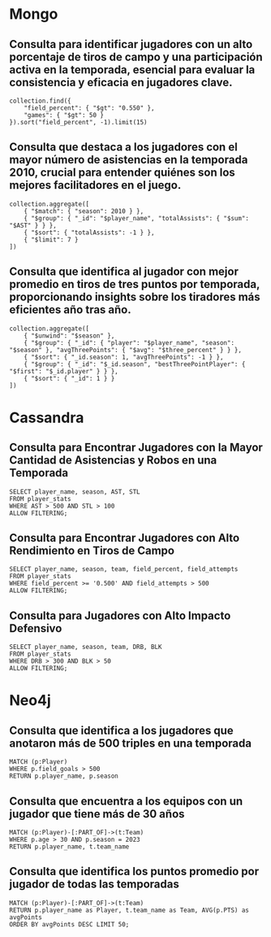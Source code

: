 # Mongo

## Consulta para identificar jugadores con un alto porcentaje de tiros de campo y una participación activa en la temporada, esencial para evaluar la consistencia y eficacia en jugadores clave.

```
collection.find({
    "field_percent": { "$gt": "0.550" },
    "games": { "$gt": 50 }
}).sort("field_percent", -1).limit(15)
```

## Consulta que destaca a los jugadores con el mayor número de asistencias en la temporada 2010, crucial para entender quiénes son los mejores facilitadores en el juego.

```
collection.aggregate([
    { "$match": { "season": 2010 } },
    { "$group": { "_id": "$player_name", "totalAssists": { "$sum": "$AST" } } },
    { "$sort": { "totalAssists": -1 } },
    { "$limit": 7 }
])
```

## Consulta que identifica al jugador con mejor promedio en tiros de tres puntos por temporada, proporcionando insights sobre los tiradores más eficientes año tras año.

```
collection.aggregate([
    { "$unwind": "$season" },
    { "$group": { "_id": { "player": "$player_name", "season": "$season" }, "avgThreePoints": { "$avg": "$three_percent" } } },
    { "$sort": { "_id.season": 1, "avgThreePoints": -1 } },
    { "$group": { "_id": "$_id.season", "bestThreePointPlayer": { "$first": "$_id.player" } } },
    { "$sort": { "_id": 1 } }
])
```

# Cassandra

## Consulta para Encontrar Jugadores con la Mayor Cantidad de Asistencias y Robos en una Temporada

```
SELECT player_name, season, AST, STL
FROM player_stats
WHERE AST > 500 AND STL > 100
ALLOW FILTERING;
```

## Consulta para Encontrar Jugadores con Alto Rendimiento en Tiros de Campo

```
SELECT player_name, season, team, field_percent, field_attempts
FROM player_stats
WHERE field_percent >= '0.500' AND field_attempts > 500
ALLOW FILTERING;
```

## Consulta para Jugadores con Alto Impacto Defensivo

```
SELECT player_name, season, team, DRB, BLK
FROM player_stats
WHERE DRB > 300 AND BLK > 50
ALLOW FILTERING;
```

# Neo4j

## Consulta que identifica a los jugadores que anotaron más de 500 triples en una temporada

```
MATCH (p:Player)
WHERE p.field_goals > 500
RETURN p.player_name, p.season
```

## Consulta que encuentra a los equipos con un jugador que tiene más de 30 años

```
MATCH (p:Player)-[:PART_OF]->(t:Team)
WHERE p.age > 30 AND p.season = 2023
RETURN p.player_name, t.team_name
```

## Consulta que identifica los puntos promedio por jugador de todas las temporadas

```
MATCH (p:Player)-[:PART_OF]->(t:Team)
RETURN p.player_name as Player, t.team_name as Team, AVG(p.PTS) as avgPoints
ORDER BY avgPoints DESC LIMIT 50;
```
